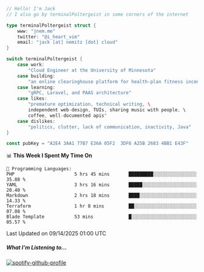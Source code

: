 ```go
// Hello! I'm Jack
// I also go by terminalPoltergeist in some corners of the internet

type terminalPoltergeist struct {
    www: "jnem.me"
    twitter: "@i_heart_vim"
    email: "jack [at] nemitz [dot] cloud"
}

switch terminalPoltergeist {
    case work:
        "Cloud Engineer at the University of Minnesota"
    case building:
        "an online clearinghouse platform for health-plan fitness incentive programs"
    case learning:
        "gRPC, Laravel, and PAAS architecture"
    case likes:
        "premature optimization, technical writing, \
        independent web-design, TUIs, sharing music with people, \
        coffee, well-documented apis"
    case dislikes:
        "politics, clutter, lack of communication, inactivity, Java"
}

const pubKey = "A2E4 3AA1 77B7 E36A 05F2  3DF6 A25B 2683 4BB1 E43F"
```

<!--START_SECTION:waka-->
📊 **This Week I Spent My Time On** 

```text
💬 Programming Languages: 
PHP                      5 hrs 45 mins       █████████░░░░░░░░░░░░░░░░   35.88 % 
YAML                     3 hrs 16 mins       █████░░░░░░░░░░░░░░░░░░░░   20.40 % 
Markdown                 2 hrs 18 mins       ████░░░░░░░░░░░░░░░░░░░░░   14.33 % 
Terraform                1 hr 8 mins         ██░░░░░░░░░░░░░░░░░░░░░░░   07.08 % 
Blade Template           53 mins             █░░░░░░░░░░░░░░░░░░░░░░░░   05.57 % 
```


 Last Updated on 09/14/2025 01:00 UTC
<!--END_SECTION:waka-->

##### What I'm Listening to...

[![spotify-github-profile](https://jnem.me/listening-item?maxAge=2592000)](https://jnem.me/listening)
